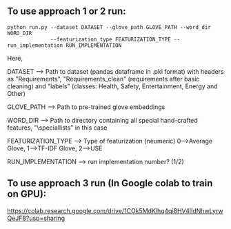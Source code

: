 ## To use approach 1 or 2 run:

```
python run.py --dataset DATASET --glove_path GLOVE_PATH --word_dir WORD_DIR 
              --featurization_type FEATURIZATION_TYPE --run_implementation RUN_IMPLEMENTATION
```

Here,

DATASET --> Path to dataset (pandas dataframe in .pkl format) with headers as "Requirements", "Requirements_clean" (requirements after basic cleaning) and "labels" (classes: Health, Safety, Entertainment, Energy and Other)

GLOVE_PATH --> Path to pre-trained glove embeddings

WORD_DIR --> Path to directory containing all special hand-crafted features, "\speciallists" in this case

FEATURIZATION_TYPE --> Type of featurization (neumeric) 0-->Average Glove, 1-->TF-IDF Glove, 2-->USE

RUN_IMPLEMENTATION --> run implementation number? (1/2)


## To use approach 3 run (In Google colab to train on GPU):

https://colab.research.google.com/drive/1COk5MdKlhq4qi8HV4lIdNhwLyrwQeJF8?usp=sharing

